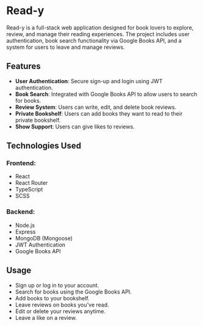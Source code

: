 # Read-y

Read-y is a full-stack web application designed for book lovers to explore, review, and manage their reading experiences. The project includes user authentication, book search functionality via Google Books API, and a system for users to leave and manage reviews.

## Features

- **User Authentication**: Secure sign-up and login using JWT authentication.
- **Book Search**: Integrated with Google Books API to allow users to search for books.
- **Review System**: Users can write, edit, and delete book reviews.
- **Private Bookshelf**: Users can add books they want to read to their private bookshelf.
- **Show Support**: Users can give likes to reviews.

## Technologies Used

### Frontend:
- React
- React Router
- TypeScript
- SCSS

### Backend:
- Node.js
- Express
- MongoDB (Mongoose)
- JWT Authentication
- Google Books API


## Usage
- Sign up or log in to your account.
- Search for books using the Google Books API.
- Add books to your bookshelf.
- Leave reviews on books you’ve read.
- Edit or delete your reviews anytime.
- Leave a like on a review.
